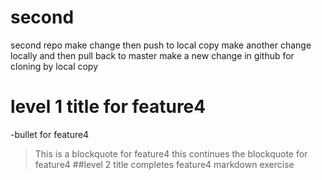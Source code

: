# second
second repo
make change then push to local copy
make another change locally and then pull back to master
make a new change in github for cloning by local copy
# level 1 title for feature4
-bullet for feature4
>This is a blockquote for feature4
>this continues the blockquote for feature4
##level 2 title completes feature4 markdown exercise
